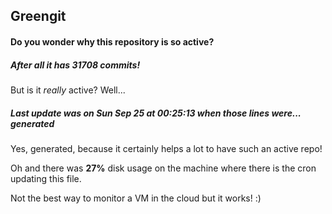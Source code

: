 ## Greengit

#### Do you wonder why this repository is so active?

##### After all it has 31708 commits!

But is it *really* active? Well...

##### Last update was on Sun Sep 25 at 00:25:13 when those lines were... generated

Yes, generated, because it certainly helps a lot to have such an active repo!

Oh and there was **27%** disk usage on the machine
where there is the cron updating this file.

Not the best way to monitor a VM in the cloud but it works! :)
